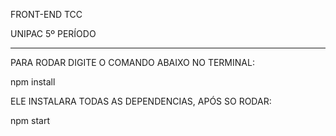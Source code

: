 FRONT-END TCC

UNIPAC 5º PERÍODO


-------------------

PARA RODAR DIGITE O COMANDO ABAIXO NO TERMINAL:


npm install

ELE INSTALARA TODAS AS DEPENDENCIAS, APÓS SO RODAR:

npm start

